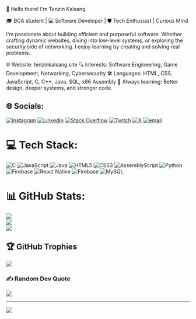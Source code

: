 👋 Hello there! I'm Tenzin Kalsang

🎓 BCA student | 💻 Software Developer | 🛡️ Tech Enthusiast | Curious Mind

I'm passionate about building efficient and purposeful software. Whether crafting dynamic websites, diving into low-level systems, or exploring the security side of networking. I enjoy learning by creating and solving real problems.

🌐 Website: tenzinkalsang.site
🔍 Interests: Software Engineering, Game Development, Networking, Cybersecurity
🛠️ Languages: HTML, CSS, JavaScript, C, C++, Java, SQL, x86 Assembly
📘 Always learning: Better design, deeper systems, and stronger code.

## 🌐 Socials:
[![Instagram](https://img.shields.io/badge/Instagram-%23E4405F.svg?logo=Instagram&logoColor=white)](https://instagram.com/tttt___kalsang) [![LinkedIn](https://img.shields.io/badge/LinkedIn-%230077B5.svg?logo=linkedin&logoColor=white)](https://linkedin.com/in/tenzin-kalsang-090985285) [![Stack Overflow](https://img.shields.io/badge/-Stackoverflow-FE7A16?logo=stack-overflow&logoColor=white)](https://stackoverflow.com/users/25899660) [![Twitch](https://img.shields.io/badge/Twitch-%239146FF.svg?logo=Twitch&logoColor=white)](https://twitch.tv/kalsang_y0) [![X](https://img.shields.io/badge/X-black.svg?logo=X&logoColor=white)](https://x.com/Hilarious_Monke) [![email](https://img.shields.io/badge/Email-D14836?logo=gmail&logoColor=white)](mailto:kalsangkalsang5@gmail.com) 

# 💻 Tech Stack:
![C](https://img.shields.io/badge/c-%2300599C.svg?style=for-the-badge&logo=c&logoColor=white) ![JavaScript](https://img.shields.io/badge/javascript-%23323330.svg?style=for-the-badge&logo=javascript&logoColor=%23F7DF1E) ![Java](https://img.shields.io/badge/java-%23ED8B00.svg?style=for-the-badge&logo=openjdk&logoColor=white) ![HTML5](https://img.shields.io/badge/html5-%23E34F26.svg?style=for-the-badge&logo=html5&logoColor=white) ![CSS3](https://img.shields.io/badge/css3-%231572B6.svg?style=for-the-badge&logo=css3&logoColor=white) ![AssemblyScript](https://img.shields.io/badge/assembly%20script-%23000000.svg?style=for-the-badge&logo=assemblyscript&logoColor=white) ![Python](https://img.shields.io/badge/python-3670A0?style=for-the-badge&logo=python&logoColor=ffdd54) ![Firebase](https://img.shields.io/badge/firebase-%23039BE5.svg?style=for-the-badge&logo=firebase) ![React Native](https://img.shields.io/badge/react_native-%2320232a.svg?style=for-the-badge&logo=react&logoColor=%2361DAFB) ![Firebase](https://img.shields.io/badge/firebase-a08021?style=for-the-badge&logo=firebase&logoColor=ffcd34) ![MySQL](https://img.shields.io/badge/mysql-4479A1.svg?style=for-the-badge&logo=mysql&logoColor=white)
# 📊 GitHub Stats:
![](https://github-readme-stats.vercel.app/api?username=fawful&theme=tokyonight&hide_border=false&include_all_commits=true&count_private=true)<br/>
![](https://nirzak-streak-stats.vercel.app/?user=fawful&theme=tokyonight&hide_border=false)<br/>
![](https://github-readme-stats.vercel.app/api/top-langs/?username=fawful&theme=tokyonight&hide_border=false&include_all_commits=true&count_private=true&layout=compact)

## 🏆 GitHub Trophies
![](https://github-profile-trophy.vercel.app/?username=fawful&theme=radical&no-frame=false&no-bg=false&margin-w=4)

### ✍️ Random Dev Quote
![](https://quotes-github-readme.vercel.app/api?type=horizontal&theme=tokyonight)

---
[![](https://visitcount.itsvg.in/api?id=fawful&icon=0&color=0)](https://visitcount.itsvg.in)

<!-- Proudly created with GPRM ( https://gprm.itsvg.in ) -->
